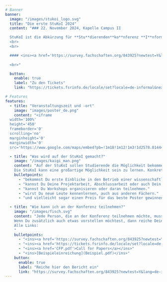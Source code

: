 ```yaml
---
# Banner
banner:
  image: "/images/stukoi_logo.svg"
  title: "Die erste StuKoI 2024"
  content: "### 22. November 2024, Kapelle Campus II

  StuKoI ist die Abkürzung für **Stu**dierenden**ko**nferenz **I**nformatik und wurde in Zusammenarbeit mit Professor Weyers und dem Fachschaftsrat Informatik der Uni Trier ins Leben gerufen. Ziel der Konferenz ist es, Studierenden die Möglichkeit zu bieten, ihre eigenen Projekte zu präsentieren und dabei wertvolle Erfahrungen im Umgang mit wissenschaftlichen Konferenzen zu sammeln. Unten auf der Seite befinden sich weitere Informationen darüber, welche Art von Beiträgen eingereicht werden können.
  <br>
  <br>

  #### <ins><a href='https://survey.fachschaften.org/843925?newtest=Y&lang=de-informal'>Reiche hier den Bericht ein </a></ins>
  
  <br>"

  button:
    enable: true
    label: "Zu den Tickets"
    link: "https://tickets.fsrinfo.de/locale/set?locale=de-informal&next=/stukoi/"

# Features
features:
  - title: "Veranstaltungszeit und -ort"
    image: "images/poster_de.png"
    content: "<iframe
  width='100%'
  height='450'
  frameborder='0'
  scrolling='no'
  marginheight='0'
  marginwidth='0'
  src='https://www.google.com/maps/embed?pb=!1m18!1m12!1m3!1d2578.0144478259112!2d6.674120576404036!3d49.748171937680375!2m3!1f0!2f0!3f0!3m2!1i1024!2i768!4f13.1!3m3!1m2!1s0x47957c745c48bee1%3A0xaf88c03b9de96d43!2sUni%20Trier%20Capelle%20Campus%202!5e0!3m2!1sde!2sde!4v1706375275289!5m2!1sde!2sde'></iframe>"

  - title: "Was wird auf der StuKoI gemacht?"
    image: "/images/kaigi_man.png"
    content: "Auf der StuKoI sollen Studierende die Möglichkeit bekommen, verschiedene Projekte vorzustellen. Zum einen können die Projekte mithilfe von Postern und 2-minütigen Präsentationen vorgestellt werden. Alternativ besteht die Möglichkeit, Workshops anzubieten, in denen sich über verschiedene Themen ausgetauscht werden kann. Außerdem wird ausreichend Zeit für Pausen eingeplant sein, während denen Snacks und Getränke zur Verfügung stehen.<br>
    Die StuKoI kann eine großartige Möglichkeit sein zu lernen. Konkret..."
    bulletpoints:
      - "bekommst Du erste Einblicke in den Betrieb einer wissenschaftlichen Konferenz."
      - "kannst Du Deine Projektarbeit, Abschlussarbeit oder auch Dein eigenes informatikbezogenes Projekt vorstellen."
      - "kannst Du Workshops organisieren oder daran teilnehmen."
      - "wirst Du neue Leute kennenlernen, auch aus anderen Fächern."
      - "und vielleicht sogar einen Preis für das beste Poster gewinnen."

  - title: "Wie kann ich an der Konferenz teilnehmen?"
    image: "/images/fisch.svg"
    content: "Jede Person, die an der Konferenz teilnehmen möchte, muss sich ein kostenloses Ticket bestellen. Den Link findest du unten. Die frühzeitige Reservierung eines Tickets unterstützt den Planungsprozess der Veranstaltung.<br>
    Wenn Du zusätzlich auch etwas vorstellen möchtest, dann reiche Deinen Beitrag bis zum **02.11.2024** ein. Dieser Beitrag soll nicht mehr als 2 Seiten umfassen und beschreiben, was Du im Rahmen Deiner Arbeit gemacht hast. Alle weiteren Informationen und Details findest Du im Call for Papers als Link weiter unten. Du bekommst bis zum **08.11.** die Rückmeldung, ob Dein Beitrag angenommen wurde. Bis zum **15.11.** hast du dann Zeit dein Poster und eine einzelne PowerPoint-Folie einzureichen, die deinen Vortrag unterstützen sollen. Die Kosten für den Druck des Posters übernehmen wir! Es wird Preise für die Poster geben, die die meisten Stimmen der anderen Teilnehmenden bekommen. Alternativ kannst Du auch einen Workshop zu einem Thema deiner Wahl leiten. Reiche dafür bitte auch einen maximal zweiseitigen Bericht ein, in dem Du das Thema beschreibst, das du vorstellen möchtest. Ein Beispiel für eine solche Einreichung findest du weiter unten.<br>
    Alle Links:
    "
    bulletpoints:
      - "<ins><a href='https://survey.fachschaften.org/843925?newtest=Y&lang=de-informal'>Reiche hier den Bericht ein</a></ins>"
      - "<ins><a href='https://tickets.fsrinfo.de/locale/set?locale=de-informal&next=/stukoi/'>Hol dir hier dein Ticket für die StuKoI</a></ins>"
      - "<ins><a href='CFP.pdf'>Call for Papers</a></ins>"
      - "<ins>[Beispieleinreichung](Beispiel.pdf)</ins>"
    button:
      enable: true
      label: "Reiche hier den Bericht ein"
      link: "https://survey.fachschaften.org/843925?newtest=Y&lang=de-informal"
---
```

